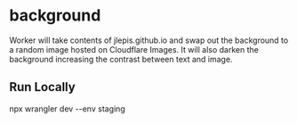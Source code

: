 # background
Worker will take contents of jlepis.github.io and swap out the background to a 
random image hosted on Cloudflare Images. It will also darken the background 
increasing the contrast between text and image.

## Run Locally
npx wrangler dev --env staging